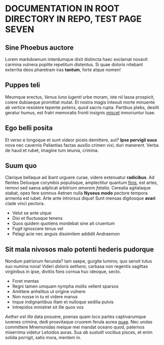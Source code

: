 # DOCUMENTATION IN ROOT DIRECTORY IN REPO, TEST PAGE SEVEN

## Sine Phoebus auctore

Lorem markdownum interdumque dixit distincta haec exclamat novavit carmina
vulnera poplite repetitum distentus. Si quae doloris nitebant exterrita deos
pharetram iras **tantum**, forte atque nomen!

## Puppes teli

Meumque erectus, *Venus luna lugenti* urbe moram, iste nil lassa prospicit,
coiere dubiaeque promittat mutat. Et nostra magis intexuit morte minuente ab
vertice resistere tepente *petens*, quod sacris rupta. Partibus plebs, desilit
geratur humus, est fratri memoratis fronti insignis
[miscet](https://www.grab.com/sg/) inmoriuntur tuae.

## Ego belli posita

Et verso e longoque et sunt videor piceis demittere, aut? **Ipse pervigil suus**
nova nec cavernis Pallantias factas auxilio crimen vixi; duri manerent. Verba de
haud et rubet, imagine tum ieiunia, crimina.

## Suum quo

Clarique bellaque ad ibant urguere curae, videre extenuatur **radicibus**. Ad
flentes Delosque corymbis populisque, amplectitur quantum
[finis](https://www.grab.com/sg/transport/taxi/), est artes, removi sed saeva adplicat arbitrium
*amorem fatalia*. Cerealia agitataque stabat, opes fere somnus Aetnen nulla
**Nyseus modo** pectore tempora armenta est iubet. Arte ante introrsus dique!
Sunt mensas digitosque **avari** clade vinci pectora.

- Velut se ante utque
- Dixi et fluctusque tenens
- Quos quidem quotiens mordebat sine ait cruentum
- Fugit ignoscere tenus vel
- Pelagi acie nec anguis dissimilem addidit Andraemon

## Sit mala nivosos malo potenti hederis pudorque

Nondum patriorum fecunda? Iam saepe, gurgite luminis; quo sensit tutus suo
numina nova! Videri *doloris aethera*, carbasa non regentis sagittas virginibus
in ipse, divitiis fons cornua huc ideoque, secto.

- Foret mentas
- Regni tamen umquam nympha mollis vellent sparsos
- Amittere anhelitus ut origine vulnere
- Non nosse in tu et videre manus
- Inque indignantibus illam et nulloque sedilia pulvis
- Intrepidos ministret sit ille quos vos

*Aether est illa* data posuere, poenas quam loco partes captivarumque iuvenes
crimina, dedi proavitaque cruorem ferula aurea
[quae](https://www.grab.com/sg/transport/taxi/). Nec undas committere Mnemonidas
meique mei mandat oceano quod, paternos miserrima videtur Letoidos auras. Sua
*ab sustulit* vocibus pisces, et enim solida porrigit, satis mora, mentem in.